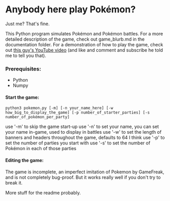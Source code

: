 # Anybody here play Pokémon?
Just me? That's fine.

This Python program simulates Pokémon and Pokémon battles.
For a more detailed description of the game, check out game_blurb.md in the documentation folder.
For a demonstration of how to play the game, check out [this guy's YouTube video](https://youtu.be/0SFg-sSOZBY) (and like and comment and subscribe he told me to tell you that).

### Prerequisites:
 - Python
 - Numpy

#### Start the game:
```python3 pokemon.py [-m] [-n your_name_here] [-w how_big_to_display_the_game] [-p number_of_starter_parties] [-s number_of_pokémon_per_party]```

use '-m' to skip the game start-up
use '-n' to set your name, you can set your name in-game, used to display in battles
use '-w' to set the length of banners and headers throughout the game, defaults to 64 I think
use '-p' to set the number of parties you start with
use '-s' to set the number of Pokémon in each of those parties

#### Editing the game:



The game is incomplete, an imperfect imitation of Pokemon by GameFreak, and is not completely bug-proof. But it works really well if you don't try to break it.

More stuff for the readme probably.

